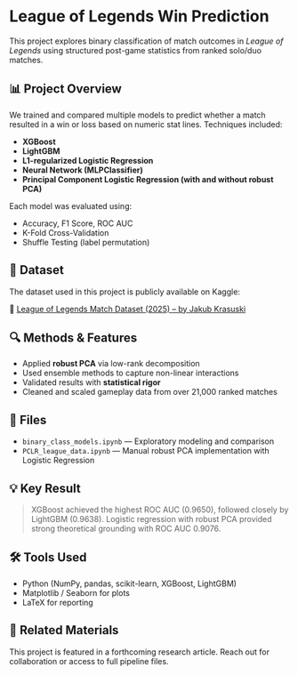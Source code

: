 # League of Legends Win Prediction

This project explores binary classification of match outcomes in *League of Legends* using structured post-game statistics from ranked solo/duo matches.

## 📊 Project Overview

We trained and compared multiple models to predict whether a match resulted in a win or loss based on numeric stat lines. Techniques included:

- **XGBoost**
- **LightGBM**
- **L1-regularized Logistic Regression**
- **Neural Network (MLPClassifier)**
- **Principal Component Logistic Regression (with and without robust PCA)**

Each model was evaluated using:
- Accuracy, F1 Score, ROC AUC
- K-Fold Cross-Validation
- Shuffle Testing (label permutation)

## 📂 Dataset

The dataset used in this project is publicly available on Kaggle:

🔗 [League of Legends Match Dataset (2025) – by Jakub Krasuski](https://www.kaggle.com/datasets/jakubkrasuski/league-of-legends-match-dataset-2025)

## 🔍 Methods & Features

- Applied **robust PCA** via low-rank decomposition
- Used ensemble methods to capture non-linear interactions
- Validated results with **statistical rigor**
- Cleaned and scaled gameplay data from over 21,000 ranked matches

## 📁 Files

- `binary_class_models.ipynb` — Exploratory modeling and comparison
- `PCLR_league_data.ipynb` — Manual robust PCA implementation with Logistic Regression

## 💡 Key Result

> XGBoost achieved the highest ROC AUC (0.9650), followed closely by LightGBM (0.9638). Logistic regression with robust PCA provided strong theoretical grounding with ROC AUC 0.9076.

## 🛠 Tools Used

- Python (NumPy, pandas, scikit-learn, XGBoost, LightGBM)
- Matplotlib / Seaborn for plots
- LaTeX for reporting

## 📄 Related Materials

This project is featured in a forthcoming research article. Reach out for collaboration or access to full pipeline files.
